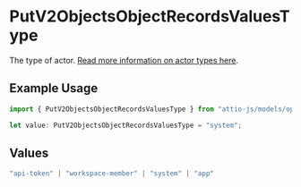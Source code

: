 # PutV2ObjectsObjectRecordsValuesType

The type of actor. [Read more information on actor types here](/docs/actors).

## Example Usage

```typescript
import { PutV2ObjectsObjectRecordsValuesType } from "attio-js/models/operations";

let value: PutV2ObjectsObjectRecordsValuesType = "system";
```

## Values

```typescript
"api-token" | "workspace-member" | "system" | "app"
```